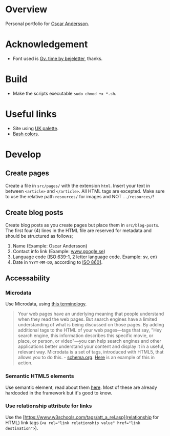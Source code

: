 # Overview
Personal portfolio for [Oscar Andersson](https://oscaande.se).

# Acknowledgement
* Font used is [Gv. time by bejeletter](https://www.fontspace.com/gv-time-font-f56368), thanks.

# Build
* Make the scripts executable ``sudo chmod +x *.sh``.

# Useful links
* Site using [UK palette](https://flatuicolors.com/palette/gb).
* [Bash colors](https://misc.flogisoft.com/bash/tip_colors_and_formatting).

# Develop
## Create pages
Create a file in ``src/pages/`` with the extension ``html``. Insert your text in between ``<article>`` and ``</article>``. All HTML tags are excepted. Make sure to use the relative path ``resources/`` for images and NOT ``../resources/``!
## Create blog posts
Create blog posts as you create pages but place them in ``src/blog-posts``. The first four (4) lines in the HTML file are reserved for metadata and should be structured as follows;
1. Name (Example: Oscar Andersson)
2. Contact info link (Example: www.google.se)
3. Language code ([ISO 639-1](https://en.wikipedia.org/wiki/List_of_ISO_639-1_codes), 2 letter language code. Example: sv, en)
4. Date in ``YYYY-MM-DD``, according to [ISO 8601](https://www.iso.org/iso-8601-date-and-time-format.html).
## Accessability
### Microdata
Use Microdata, using [this terminology](https://schema.org/docs/full.html).
> Your web pages have an underlying meaning that people understand when they read the web pages. But search engines have a limited understanding of what is being discussed on those pages. By adding additional tags to the HTML of your web pages—tags that say, "Hey search engine, this information describes this specific movie, or place, or person, or video"—you can help search engines and other applications better understand your content and display it in a useful, relevant way. Microdata is a set of tags, introduced with HTML5, that allows you to do this. - [schema.org](https://schema.org/docs/gs.html).
[Here](https://github.com/philwareham/schema-microdata-examples/blob/main/blog.html) is an example of this in action.
### Semantic HTML5 elements
Use semantic element, read about them [here](https://www.w3schools.com/html/html5_semantic_elements.asp). Most of these are already hardcoded in the framework but it's good to know.
### Use relationship attribute for links
Use the [https://www.w3schools.com/tags/att_a_rel.asp](relationship for HTML) link tags (``<a rel="link relationship value" href="link destination">``).